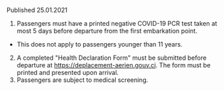 Published 25.01.2021
1. Passengers must have a printed negative COVID-19 PCR test taken at most 5 days before departure from the first embarkation point.
- This does not apply to passengers younger than 11 years.
2. A completed "Health Declaration Form" must be submitted before departure at <a href="https://deplacement-aerien.gouv.ci/">https://deplacement-aerien.gouv.ci</a>. The form must be printed and presented upon arrival.
3. Passengers are subject to medical screening.

